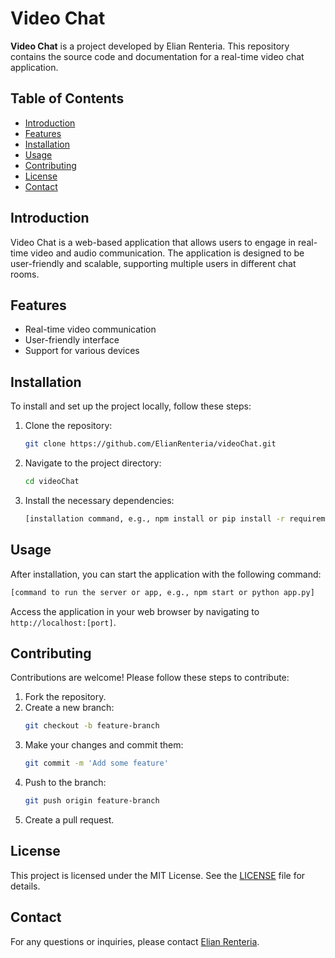 
# Video Chat

**Video Chat** is a project developed by Elian Renteria. This repository contains the source code and documentation for a real-time video chat application.

## Table of Contents

- [Introduction](#introduction)
- [Features](#features)
- [Installation](#installation)
- [Usage](#usage)
- [Contributing](#contributing)
- [License](#license)
- [Contact](#contact)

## Introduction

Video Chat is a web-based application that allows users to engage in real-time video and audio communication. The application is designed to be user-friendly and scalable, supporting multiple users in different chat rooms.

## Features

- Real-time video communication
- User-friendly interface
- Support for various devices

## Installation

To install and set up the project locally, follow these steps:

1. Clone the repository:
   ```bash
   git clone https://github.com/ElianRenteria/videoChat.git
   ```
2. Navigate to the project directory:
   ```bash
   cd videoChat
   ```
3. Install the necessary dependencies:
   ```bash
   [installation command, e.g., npm install or pip install -r requirements.txt]
   ```

## Usage

After installation, you can start the application with the following command:

```bash
[command to run the server or app, e.g., npm start or python app.py]
```

Access the application in your web browser by navigating to `http://localhost:[port]`.

## Contributing

Contributions are welcome! Please follow these steps to contribute:

1. Fork the repository.
2. Create a new branch:
   ```bash
   git checkout -b feature-branch
   ```
3. Make your changes and commit them:
   ```bash
   git commit -m 'Add some feature'
   ```
4. Push to the branch:
   ```bash
   git push origin feature-branch
   ```
5. Create a pull request.

## License

This project is licensed under the MIT License. See the [LICENSE](LICENSE) file for details.

## Contact

For any questions or inquiries, please contact [Elian Renteria](mailto:elianrenteriadevelopment@gmail.com).
